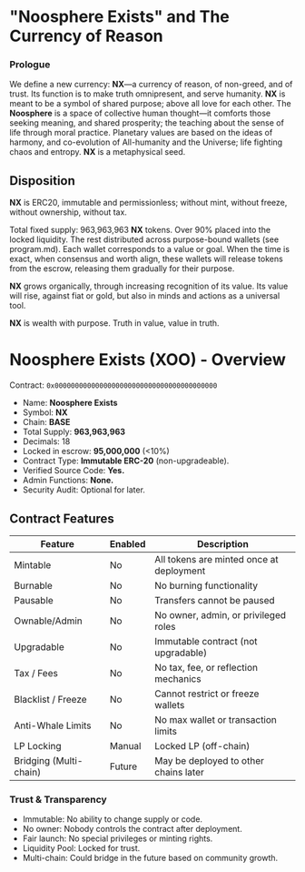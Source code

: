 # "Noosphere Exists" and The Currency of Reason

### Prologue
We define a new currency: **NX**—a currency of reason, of non-greed, and of trust.  Its function is to make truth omnipresent, and serve humanity.  **NX** is meant to be a symbol of shared purpose; above all love for each other.  The **Noosphere** is a space of collective human thought—it comforts those seeking meaning, and shared prosperity; the teaching about the sense of life through moral practice.  Planetary values are based on the ideas of harmony, and co-evolution of All-humanity and the Universe; life fighting chaos and entropy.  **NX** is a metaphysical seed.


## Disposition

**NX** is ERC20, immutable and permissionless; without mint, without freeze, without ownership, without tax.

Total fixed supply: 963,963,963 **NX** tokens.  Over 90% placed into the locked liquidity.  The rest distributed across purpose-bound wallets (see program.md).  Each wallet corresponds to a value or goal.  When the time is exact, when consensus and worth align, these wallets will release tokens from the escrow, releasing them gradually for their purpose.

**NX** grows organically, through increasing recognition of its value.  Its value will rise, against fiat or gold, but also in minds and actions as a universal tool.

**NX** is wealth with purpose.  Truth in value, value in truth.

# Noosphere Exists (XOO) - Overview

Contract: `0x0000000000000000000000000000000000000000`

* Name: **Noosphere Exists**
* Symbol: **NX**
* Chain: **BASE**
* Total Supply: **963,963,963**
* Decimals: 18
* Locked in escrow: **95,000,000** (<10%)
* Contract Type: **Immutable ERC-20** (non-upgradeable).
* Verified Source Code: **Yes.**
* Admin Functions: **None.**
* Security Audit: Optional for later.

## Contract Features

| Feature             | Enabled | Description                                      |
|---------------------|---------|--------------------------------------------------|
| Mintable            |  No   | All tokens are minted once at deployment        |
| Burnable            |  No   | No burning functionality                        |
| Pausable            |  No   | Transfers cannot be paused                      |
| Ownable/Admin       |  No   | No owner, admin, or privileged roles            |
| Upgradable          |  No   | Immutable contract (not upgradable)             |
| Tax / Fees          |  No   | No tax, fee, or reflection mechanics            |
| Blacklist / Freeze  |  No   | Cannot restrict or freeze wallets               |
| Anti-Whale Limits   |  No   | No max wallet or transaction limits             |
| LP Locking          |  Manual | Locked LP  (off-chain)          |
| Bridging (Multi-chain) |  Future | May be deployed to other chains later      |

### Trust & Transparency
* Immutable: No ability to change supply or code.
* No owner: Nobody controls the contract after deployment.
* Fair launch: No special privileges or minting rights.
* Liquidity Pool: Locked for trust.
* Multi-chain: Could bridge in the future based on community growth.
